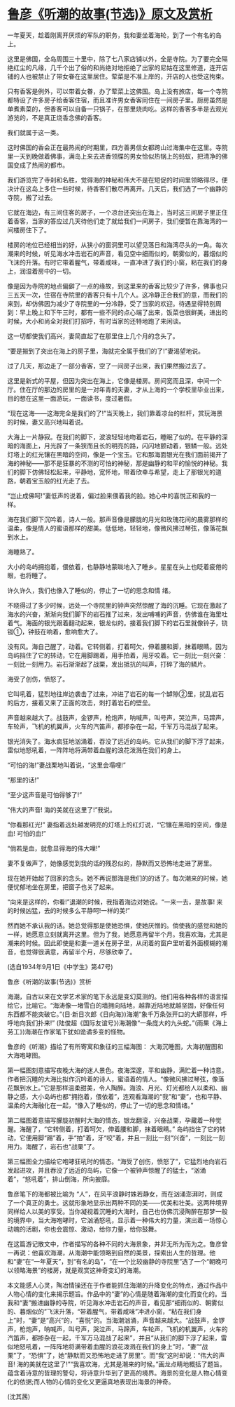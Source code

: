 # [鲁彦《听潮的故事(节选)》原文及赏析](https://www.vrrw.net/wx/9108.html)

一年夏天，趁着刚离开厌烦的军队的职务，我和妻坐着海轮，到了一个有名的岛上。

这里是佛国，全岛周围三十里中，除了七八家店铺以外，全是寺院。为了要完全隔绝红尘的凡缘，几千个出了俗的和尚绝对地拒绝了出家的尼姑在这里修道，连开店铺的人也被禁止了带女眷在这里居住。荤菜是不准上岸的，开店的人也受这拘束。

只有香客是例外，可以带着女眷，办了荤菜上这佛国。岛上没有旅店，每一个寺院都特设了许多房子给香客住宿，而且准许男女香客同住在一间房子里。厨房虽然是单煮素菜的，但香客可以自备一只锅子，在那里烧肉吃。这样的香客多半是去观光游览的，不是真正烧香念佛的香客。

我们就属于这一类。



这时佛国的香会正在最热闹的时期里，四方善男信女都跨山过海集中在这里。寺院里一天到晚做着佛事，满岛上来去进香领牒的男女恰似热锅上的蚂蚁，把清净的佛国变成了热闹的都市。

我们游览完了寺刹和名胜，觉得海的神秘和伟大不是在短促的时间里领略得尽，便决计在这岛上多住一些时候，待香客们散尽再离开。几天后，我们选了一个幽静的寺院，搬了过去。

它就在海边，有三间住客的房子，一个凉台还突出在海上，当时这三间房子里正住着香客，当家的答应过几天待他们走了就给我们一间房子，我们便暂在靠海湾的一间楼房住下了。

楼房的地位已经相当的好，从狭小的窗洞里可以望见落日和海湾尽头的一角。每次潮来的时候，听见海水冲击岩石的声音，看见空中细雨似的，朝雾似的，暮烟似的飞沫的升落。有时它带着腥气，带着咸味，一直冲进了我们的小窗，粘在我们的身上，润湿着房中的一切。

像是因为寺院的地点偏僻了一点的缘故，到这里来的香客比较少了许多，佛事也只三五天一次，住宿在寺院里的香客只有十几个人。这冷静正合我们的意，而我们的来到，却仿佛因为减少了寺院里的一分冷静，受了当家的欢迎。待遇显得特别周到：早上晚上和下午三时，都有一些不同的点心端了出来，饭菜也很鲜美，进出的时候，大小和尚全对我们打招呼，有时当家的还特地跑了来闲谈。

这一切都使我们高兴，妻简直起了在那里住上几个月的念头了。

“要是搬到了突出在海上的房子里，海就完全属于我们的了!”妻渴望地说。

过了几天，那边走了一部分香客，空了一间房子出来，我们果然搬过去了。

这里是新式的平屋，但因为突出在海上，它像是楼房。房间宽而且深，中间一个厅。住在厅的那边的房里的是一对年青的夫妻，才从上海的一个学校里毕业出来，目的想在这里一面游玩，一面读书，度过暑假。

“现在这海——这海完全是我们的了!”当天晚上，我们靠着凉台的栏杆，赏玩海景的时候，妻又高兴地叫着说。

大海上一片静寂。在我们的脚下，波浪轻轻地吻着岩石，睡眠了似的。在平静的深暗的海面上，月光辟了一条狭而且长的明亮的路，闪闪地颤动着，银鳞一般。远处灯塔上的红光镶在黑暗的空间，像是一个宝玉。它和那海面银光在我们面前揭开了海的神秘——那不是狂暴的不测的可怕的神秘，那是幽静的和平的愉悦的神秘。我们的脚下仿佛轻松起来，平静地，宽怀地，带着欣幸与希望，走上了那银光的道路，朝着宝玉般的红光走了去。

“岂止成佛呵!”妻低声的说着，偏过脸来偎着我的脸。她心中的喜悦正和我的一样。

海在我们脚下沉吟着，诗人一般。那声音像是朦胧的月光和玫瑰花间的晨雾那样的温柔，像是情人的蜜语那样的甜美。低低地，轻轻地，像微风拂过琴弦，像落花飘到水上。

海睡熟了。

大小的岛屿拥抱着，偎依着，也静静地蒙眬地入了睡乡。星星在头上也眨着疲倦的眼，也将睡了。

许久许久，我们也像入了睡似的，停止了一切的思念和情 绪。

不晓得过了多少时候，远处一个寺院里的钟声突然惊醒了海的沉睡。它现在激起了海水的兴奋，渐渐向我们脚下的岩石推了过来，发出哺哺的声音，仿佛谁在海里吐着气。海面的银光跟着翻动起来，银龙似的。接着我们脚下的岩石里就像铃子，铙钹①，钟鼓在响着，愈响愈大了。

没有风。海自己醒了，动着。它转侧着，打着呵欠，伸着腰和脚，抹着眼睛。因为岛屿挡住了它的转动，它在用脚踢着，用手拍着，用牙咬着。它一刻比一刻兴奋：一刻比一刻用力。岩石渐渐起了战栗，发出抵抗的叫声，打碎了海的鳞片。

海受了创伤，愤怒了。

它叫吼着，猛烈地往岸边袭击了过来，冲进了岩石的每一个罅隙②里，扰乱岩石的后方，接着又来了正面的攻击，刺打着岩石的壁垒。

声音越来越大了。战鼓声，金锣声，枪炮声，呐喊声，叫号声，哭泣声，马蹄声，车轮声，飞机的机翼声，火车的汽笛声，都掺杂在一起，千军万马混战了起来。

银光消失了。海水疯狂地汹涌着，吞没了远近的岛屿。它从我们的脚下浮了起来，雷似地怒吼着，一阵阵地将满带着血腥的浪花泼溅在我们的身上。

“可怕的海!”妻战栗地叫着说，“这里会塌哩!”

“那里的话!”

“至少这声音是可怕得够了!”

“伟大的声音! 海的美就在这里了!”我说。

“你看那红光!” 妻指着远处越发明亮的灯塔上的红灯说，“它镶在黑暗的空间，像是血! 可怕的血!”

“倘若是血，就愈显得海的伟大哩!”

妻不复做声了，她像感觉到我的话的残忍似的，静默而又恐怖地走进了房里。

现在她开始起了回家的念头。她不再说那海是我们的的话了。每次潮来的时候，她便忧郁地坐在房里，把窗子也关了起来。

“向来是这样的，你看!”退潮的时候，我指着海边对她说。“一来一去，是故事! 来的时候凶猛，去的时候多么平静呵!一样的美!”

然而她不承认我的话。她总觉得那是使她恐惧，使她厌憎的。倘使我的感觉和她的一样，她愿意立刻就离开这里。但为了我，她愿意再留半个月。我喜欢海，尤其是潮来的时候。因此即使是和妻一道关在房子里，从闭着的窗户里听着外面模糊的潮音，也觉得很满意，再留半个月，尽够欣幸了。

(选自1934年9月1日《中学生》第47号)

鲁彦《听潮的故事(节选)》赏析

海潮，自古以来在文学艺术家的笔下永远是变幻莫测的。他们用各种各样的语言描绘它，比喻它。“海涛像一堵雪白的墙拥向陆地，越靠近陆地就越坚固，好像任何东西都不能突破它。”(日·新日次郎《日向海》)海潮“象千万条张开口的大蟒那样，呼呼地向我们扑来!” (陆俊超《国际友谊号》)海潮像“一条庞大的九头蛇。”(雨果《海上劳工》)海潮在作家笔下犹如诡谲多变的怪物。

鲁彦的《听潮》描绘了有所寄寓和象征的三幅海图： 大海沉睡图，大海初醒图和大海咆哮图。

第一幅图刻意描写夜晚大海的迷人景色。夜海深邃，平和幽静，满贮着一种诗意。作者把沉睡的大海比拟作沉吟着的诗人，蜜语着的情人。“像微风拂过琴弦，像落花飘到水上。”它是那样温柔甜美，令人陶醉。海浪、月光、灯光都给人以柔和、幽静之感，大小岛屿也都“拥抱着，偎依着”，连观看海潮的“我”和“妻”，也和平静、温柔的大海融化在一起，“像入了睡似的，停止了一切的思念和情绪。”

第二幅图着意描写朦胧初醒时大海的情态，银龙翻滚，兴奋战栗，孕藏着一种觉醒。海醒了，“它转侧着，打着呵欠，伸着腰和脚，抹着眼睛。” 岛屿挡住了它的转动，它便用脚“踢”着，手“拍”着，牙“咬”着，并且一刻比一刻“兴奋”，一刻比一刻用力。海醒了，岩石也“战栗”了。

第三幅图全力描绘它咆哮狂吼时的情态。“海受了创伤，愤怒了”，它猛烈地向岩石发起进攻，并且吞没了远近的岛屿，它像一个被钟声惊醒了的猛士，“汹涌着”，“怒吼着”，排山倒海，所向披靡。

鲁彦笔下的海都被比喻为 “人”，在风平浪静时姝若静女，而在汹涌澎湃时，则成了一个真正的勇士。这就形象地显示出两种不同的美——优美和壮美。这两种境界同样给人以美的享受。当你凝视着沉睡的大海时，自己也仿佛沉浸陶醉在那梦一般的境界中，当大海咆哮时，它汹涌怒吼，显示着一种伟大的力量，演出着一场惊心动魄的活剧，你也会震惊、激动，给你力量，给你鼓舞。

在这篇游记散文中，作者描写的各种不同的大海景象，并非无所为而为之。鲁彦曾一再说：他喜欢海潮，从海潮中能领略到自然的美景，探索出人生的哲理。他和“妻”在“一年夏天”，到“有名的岛”，“在一个比较幽静的寺院里”选了一个“朝晚可以领略海景”的楼房，就是观赏这神奇变幻的海潮。

本文能感人心灵，陶冶情操还在于作者能抓住海潮的升降变化的特点，通过作品中人物心情的变化来揭示题旨。作品中的“妻”的心情是随着海潮的变化而变化的。当我和“妻”搬进幽静的寺院，听见海水冲击岩石的声音，看见那“细雨似的、朝雾似的、暮烟似的”飞沫升落，“带着腥气，带着咸味”冲进小窗，“粘在我们身上”时，“妻”是“高兴”的，“喜悦”的。当海潮汹涌，声音越来越大。“战鼓声，金锣声，枪炮声，呐喊声，叫号声，哭泣声，马蹄声，车轮声，飞机的机翼声，火车的汽笛声，都掺杂在一起，千军万马混战了起来”，并且“从我们的脚下浮了起来，雷似地怒吼着，一阵阵地将满带着血腥的浪花泼溅在我们的身上”时，“妻”“战栗”了，“恐惧”了，她“静默而又恐怖地走进了房里”。而“我”这时却说：“伟大的声音! 海的美就在这里了!”“我喜欢海，尤其是潮来的时候。”画龙点睛地概括了题旨。蕴含着诗意的哲理的警句，将诗意升华到了更高的境界。海景的变化是人物心情变化的依据;而人物的心情的变化又更逼真地表现出海景的神奇。

(沈其茜)

